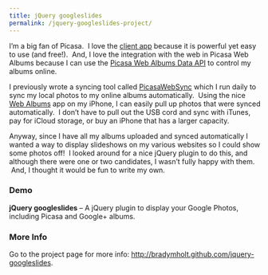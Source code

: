 ```yaml
---
title: jQuery googleslides
permalink: /jquery-googleslides-project/
---
```


I&#8217;m a big fan of Picasa.  I love the <a href="http://picasa.google.com/" target="_blank">client app</a> because it is powerful yet easy to use (and free!).  And, I love the integration with the web in Picasa Web Albums because I can use the <a href="http://code.google.com/apis/picasaweb/overview.html" target="_blank">Picasa Web Albums Data API</a> to control my albums online.

I previously wrote a syncing tool called <a href="/picasawebsync/" target="_blank">PicasaWebSync</a> which I run daily to sync my local photos to my online albums automatically.  Using the nice <a href="http://itunes.apple.com/us/app/web-albums-a-picasa-photo/id344997890?mt=8" target="_blank">Web Albums</a> app on my iPhone, I can easily pull up photos that were synced automatically.  I don&#8217;t have to pull out the USB cord and sync with iTunes, pay for iCloud storage, or buy an iPhone that has a larger capacity.

Anyway, since I have all my albums uploaded and synced automatically I wanted a way to display slideshows on my various websites so I could show some photos off!  I looked around for a nice jQuery plugin to do this, and although there were one or two candidates, I wasn&#8217;t fully happy with them.  And, I thought it would be fun to write my own.

### Demo

**jQuery googleslides** &#8211; A jQuery plugin to display your Google Photos, including Picasa and Google+ albums.

<div class="google-slides no-margin" style="width:400px;" data-userid="115528839112598673902" data-albumid="5710317752556741025" data-imgmax="400"></div>

### More Info

Go to the project page for more info: <a href="http://bradymholt.github.com/jquery-googleslides" target="_blank">http://bradymholt.github.com/jquery-googleslides</a>.

<link href="/lib/googleslides/jquery.googleslides.css" rel="stylesheet" />
<style>
    .google-slides img { margin: 0px;}
</style>
 <script src="https://code.jquery.com/jquery-2.1.4.min.js" type="text/javascript"></script>
 <script src="/lib/googleslides/jquery.googleslides.js" type="text/javascript"></script>
 <script>
  $(document).ready(function(){
    $('.google-slides').each(function(index) {
      var options = {
         userid: $(this).attr('data-userid'),
         albumid: $(this).attr('data-albumid'),
         imgmax: $(this).attr('data-imgmax'),
         caption: false,
         maxresults: 100
      };

      $(this).googleslides(options);
    });

});
</script>
